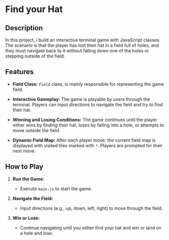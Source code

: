 # Find your Hat

## Description

In this project, i build an interactive terminal game with JavaScript classes. The scenario is that the player has lost their hat in a field full of holes, and they must navigate back to it without falling 
down one of the holes or stepping outside of the field.

## Features

- **Field Class:** `Field` class, is mainly responsible for representing the game field.

- **Interactive Gameplay:** The game is playable by users through the terminal. Players can input directions to navigate the field and try to find their hat.

- **Winning and Losing Conditions:** The game continues until the player either wins by finding their hat, loses by falling into a hole, or attempts to move outside the field.

- **Dynamic Field Map:** After each player move, the current field map is displayed with visited tiles marked with `*`. Players are prompted for their next move.

## How to Play

1. **Run the Game:**
   - Execute `main.js` to start the game.

2. **Navigate the Field:**
   - Input directions (e.g., up, down, left, right) to move through the field.

3. **Win or Lose:**
   - Continue navigating until you either find your hat and win or land on a hole and lose.
